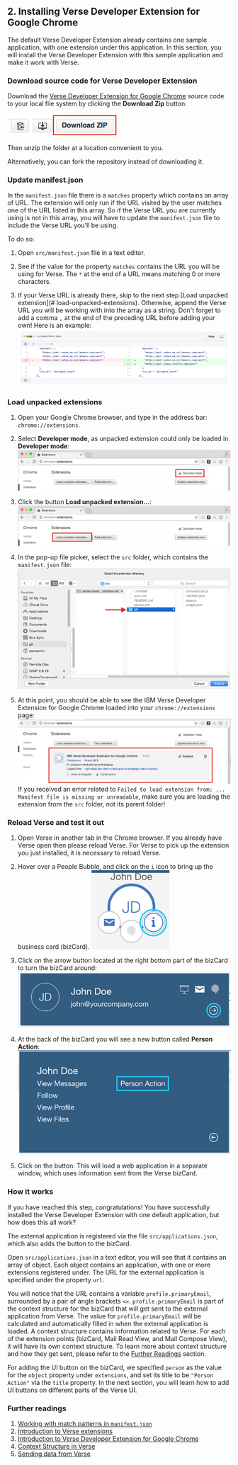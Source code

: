 ## 2. Installing Verse Developer Extension for Google Chrome

The default Verse Developer Extension already contains one sample application, with one extension under this application. In this section, you will install the Verse Developer Extension with this sample application and make it work with Verse.


### Download source code for Verse Developer Extension
Download the [Verse Developer Extension for Google Chrome][1] source code to your local file system by clicking the __Download Zip__ button:

![Download ZIP](img/1_install_downloadZip.png)

Then unzip the folder at a location convenient to you.

Alternatively, you can fork the repository instead of downloading it.


### Update manifest.json
In the `manifest.json` file there is a `matches` property which contains an array of URL. The extension will only run if the URL visited by the user matches one of the URL listed in this array. So if the Verse URL you are currently using is not in this array, you will have to update the `manifest.json` file to include the Verse URL you'll be using.

To do so:

1. Open `src/manifest.json` file in a text editor.

2. See if the value for the property `matches` contains the URL you will be using for Verse. The `*` at the end of a URL means matching 0 or more characters.

3. If your Verse URL is already there, skip to the next step [Load unpacked extension](# load-unpacked-extensions). Otherwise, append the Verse URL you will be working with into the array as a string. Don't forget to add a comma `,` at the end of the preceding URL before adding your own! Here is an example:
![update manifest.json](img/1_update_manifest.png)


### Load unpacked extensions
1. Open your Google Chrome browser, and type in the address bar: `chrome://extensions`.

2. Select __Developer mode__, as unpacked extension could only be loaded in __Developer mode__:
![Developer mode](img/1_developer_mode.png)

3. Click the button __Load unpacked extension...__:
![Load unpacked extension](img/1_load_unpacked_ext.png)

4. In the pop-up file picker, select the `src` folder, which contains the `manifest.json` file:
![Select src](img/1_select_src.png)

5. At this point, you should be able to see the IBM Verse Developer Extension for Google Chrome loaded into your `chrome://extensions` page:
![Extension loaded](img/1_extension_loaded.png)
If you received an error related to `Failed to load extension from: ... Manifest file is missing or unreadable`, make sure you are loading the extension from the `src` folder, not its parent folder!


### Reload Verse and test it out
1. Open Verse in another tab in the Chrome browser. If you already have Verse open then please reload Verse. For Verse to pick up the extension you just installed, it is necessary to reload Verse.

2. Hover over a People Bubble, and click on the `i` icon to bring up the business card (bizCard).
![people bubble bizcard button](img/1_bizcard.png)

3. Click on the arrow button located at the right bottom part of the bizCard to turn the bizCard around:
![bizCard more actions](img/1_bizcard_more_action.png)

4. At the back of the bizCard you will see a new button called __Person Action__:
![bizCard action](img/1_bizcard_action.png)

5. Click on the button. This will load a web application in a separate window, which uses information sent from the Verse bizCard.


### How it works
If you have reached this step, congratulations! You have successfully installed the Verse Developer Extension with one default application, but how does this all work?

The external application is registered via the file `src/applications.json`, which also adds the button to the bizCard.

Open `src/applications.json` in a text editor, you will see that it contains an array of object. Each object contains an application, with one or more extensions registered under. The URL for the external application is specified under the property `url`.

You will notice that the URL contains a variable `profile.primaryEmail`, surrounded by a pair of angle brackets `<>`. `profile.primaryEmail` is part of the context structure for the bizCard that will get sent to the external application from Verse. The value for `profile.primaryEmail` will be calculated and automatically filled in when the external application is loaded. A context structure contains information related to Verse. For each of the extension points (bizCard, Mail Read View, and Mail Compose View), it will have its own context structure. To learn more about context structure and how they get sent, please refer to the [Further Readings](#further-readings) section.

For adding the UI button on the bizCard, we specified `person` as the value for the `object` property under `extensions`, and set its title to be `"Person Action"` via the `title` property. In the next section, you will learn how to add UI buttons on different parts of the Verse UI.


### Further readings
1. [Working with match patterns in `manifest.json`][2]
2. [Introduction to  Verse extensions][3]
3. [Introduction to Verse Developer Extension for Google Chrome][4]
4. [Context Structure in Verse][5]
5. [Sending data from Verse][6]

[1]: {{site.verse-developer-chrome-ext}}
[2]: https://developer.chrome.com/extensions/match_patterns
[3]: {{site.baseurl}}/tutorials/ext-intro.html
[4]: {{site.baseurl}}/tutorials/ext-widget-reg.html
[5]: {{site.baseurl}}/tutorials/context-structure.html
[6]: {{site.baseurl}}/tutorials/ext-send-data-to-app.html
